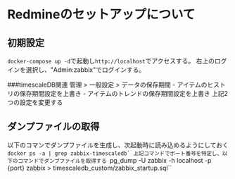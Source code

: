 # Redmineのセットアップについて

## 初期設定
`` docker-compose up -d ``で起動し``http://localhost``でアクセスする。
右上のログインを選択し、"Admin:zabbix"でログインする。

###timescaleDB関連
管理 > 一般設定 > データの保存期間
    - アイテムのヒストリの保存期間設定を上書き
    - アイテムのトレンドの保存期間設定を上書き
    上記2つの設定を変更する

## ダンプファイルの取得
以下のコマンでダンプファイルを生成し、次起動時に読み込めるようにしておく
``docker ps -a | grep zabbix-timescaledb`
上記コマンドでポート番号を特定し、以下のコマンドでダンプファイルを取得する
``pg_dump -U zabbix -h localhost -p {port} zabbix > timescaledb_custom/zabbix_startup.sql``
